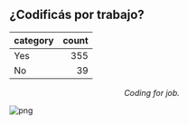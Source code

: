 ## ¿Codificás por trabajo?

<center>
     <div class='stats_table'>
 <a id="coding_for_job_table_hAFua"></a>

| category | count |
| :------- | ----: |
| Yes      |   355 |
| No       |    39 |

<p class='table_title'><em>Coding for job.</em></p>
</div>
</center>

![png](empleo_y_condiciones_de_trabajo_images/output_42_0.png)

<br/><br/>
